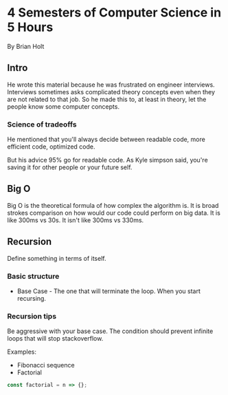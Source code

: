 # 4 Semesters of Computer Science in 5 Hours

By Brian Holt

## Intro

He wrote this material because he was frustrated on engineer interviews. Interviews sometimes asks complicated theory concepts even when they are not related to that job. So he made this to, at least in theory, let the people know some computer concepts.

### Science of tradeoffs

He mentioned that you'll always decide between readable code, more efficient code, optimized code.

But his advice 95% go for readable code. As Kyle simpson said, you're saving it for other people or your future self.

## Big O

Big O is the theoretical formula of how complex the algorithm is. It is broad strokes comparison on how would our code could perform on big data. It is like 300ms vs 30s. It isn't like 300ms vs 330ms.

## Recursion

Define something in terms of itself.

### Basic structure

- Base Case - The one that will terminate the loop. When you start recursing.

### Recursion tips

Be aggressive with your base case. The condition should prevent infinite loops that will stop stackoverflow.

Examples:

- Fibonacci sequence
- Factorial

```js
const factorial = n => {};
```
